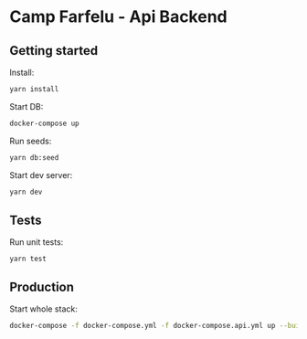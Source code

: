 # Camp Farfelu - Api Backend

## Getting started

Install: 
```bash
yarn install
```

Start DB:
```bash
docker-compose up
```

Run seeds:
```bash
yarn db:seed
```

Start dev server:
```bash
yarn dev
```

## Tests

Run unit tests:
```yarn
yarn test
```

## Production

Start whole stack:
```bash
docker-compose -f docker-compose.yml -f docker-compose.api.yml up --build
```
